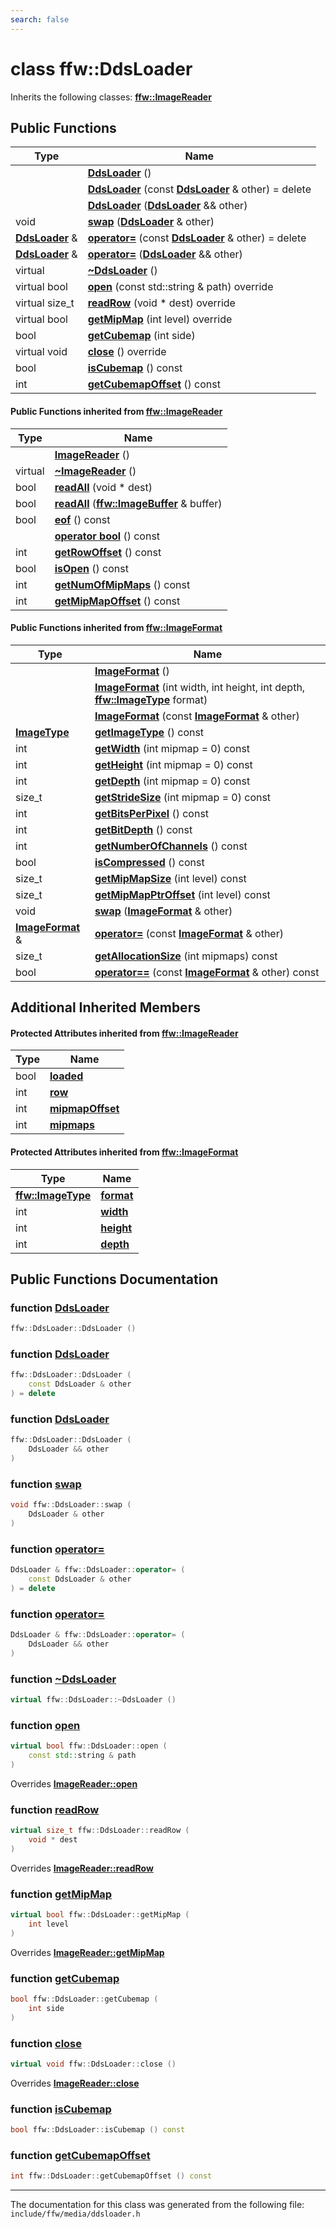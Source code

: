 ```yaml
---
search: false
---
```


# class ffw::DdsLoader



Inherits the following classes: **[ffw::ImageReader](classffw_1_1_image_reader.md)**

## Public Functions

|Type|Name|
|-----|-----|
||[**DdsLoader**](classffw_1_1_dds_loader.md#1a5fa5de1c863c20fbfeb9c0f959afc03f) () |
||[**DdsLoader**](classffw_1_1_dds_loader.md#1a46692564e4588977bf4154294e11096a) (const **[DdsLoader](classffw_1_1_dds_loader.md)** & other) = delete |
||[**DdsLoader**](classffw_1_1_dds_loader.md#1a24e2d01fb679ccaa471f73beaa8e75e3) (**[DdsLoader](classffw_1_1_dds_loader.md)** && other) |
|void|[**swap**](classffw_1_1_dds_loader.md#1a930a29f667b057ab59701f896193e7f8) (**[DdsLoader](classffw_1_1_dds_loader.md)** & other) |
|**[DdsLoader](classffw_1_1_dds_loader.md)** &|[**operator=**](classffw_1_1_dds_loader.md#1adb608d1293b8bd2398401224bc9dd465) (const **[DdsLoader](classffw_1_1_dds_loader.md)** & other) = delete |
|**[DdsLoader](classffw_1_1_dds_loader.md)** &|[**operator=**](classffw_1_1_dds_loader.md#1afcde64a30f738dacb7dbc5b95567c86e) (**[DdsLoader](classffw_1_1_dds_loader.md)** && other) |
|virtual |[**~DdsLoader**](classffw_1_1_dds_loader.md#1a8e812f0de726009ecbe5124672bfd40f) () |
|virtual bool|[**open**](classffw_1_1_dds_loader.md#1a9e3049b7df92b512b1fa23169d468b38) (const std::string & path) override |
|virtual size\_t|[**readRow**](classffw_1_1_dds_loader.md#1aec7e0de483415718bec55880740f33a4) (void \* dest) override |
|virtual bool|[**getMipMap**](classffw_1_1_dds_loader.md#1a7c0879cf5ee9c7bbbadc2fe730e6d982) (int level) override |
|bool|[**getCubemap**](classffw_1_1_dds_loader.md#1a54aacd3f13b3c141aa91b383cbcb4b34) (int side) |
|virtual void|[**close**](classffw_1_1_dds_loader.md#1afa54cf1304889667d5172b6a2887f26b) () override |
|bool|[**isCubemap**](classffw_1_1_dds_loader.md#1a79e052d2e3c984e11e2fdac3c7657344) () const |
|int|[**getCubemapOffset**](classffw_1_1_dds_loader.md#1a617ff567ddf34a5d10628a7964aed8b5) () const |


#### Public Functions inherited from [ffw::ImageReader](classffw_1_1_image_reader.md)

|Type|Name|
|-----|-----|
||[**ImageReader**](classffw_1_1_image_reader.md#1aa8c4726989a7fa3a5cdeee4141ec69f1) () |
|virtual |[**~ImageReader**](classffw_1_1_image_reader.md#1a84fd72d1a2d7474d727b21745eab497b) () |
|bool|[**readAll**](classffw_1_1_image_reader.md#1a4b8358fa73e99ab21911ea25071e993c) (void \* dest) |
|bool|[**readAll**](classffw_1_1_image_reader.md#1aee930a79534e0a24db03d5974cd5a829) (**[ffw::ImageBuffer](classffw_1_1_image_buffer.md)** & buffer) |
|bool|[**eof**](classffw_1_1_image_reader.md#1a5fd58d19c67ad4417e168c46af91cfbd) () const |
||[**operator bool**](classffw_1_1_image_reader.md#1a227735bc9d3f0ea6ea9987a8e88c84f5) () const |
|int|[**getRowOffset**](classffw_1_1_image_reader.md#1aa04e2077f3b95d4f1c8e7d1e1893eb71) () const |
|bool|[**isOpen**](classffw_1_1_image_reader.md#1a9eceacdc6b3cd1a48e96bb0e67c66319) () const |
|int|[**getNumOfMipMaps**](classffw_1_1_image_reader.md#1a08b74fdbfd615976290da9fbc6765457) () const |
|int|[**getMipMapOffset**](classffw_1_1_image_reader.md#1afeaa3abd68a0485f72f73608fd7e84a4) () const |


#### Public Functions inherited from [ffw::ImageFormat](classffw_1_1_image_format.md)

|Type|Name|
|-----|-----|
||[**ImageFormat**](classffw_1_1_image_format.md#1a5c2552e2129595fdb74923e00f3f51e1) () |
||[**ImageFormat**](classffw_1_1_image_format.md#1a0d214d9324cce891461d07b30be64c34) (int width, int height, int depth, **[ffw::ImageType](namespaceffw.md#1a92226423d9aa0edfe0ca1dde2141e028)** format) |
||[**ImageFormat**](classffw_1_1_image_format.md#1a292f274f857b9da281b9ccb17d07b9ef) (const **[ImageFormat](classffw_1_1_image_format.md)** & other) |
|**[ImageType](namespaceffw.md#1a92226423d9aa0edfe0ca1dde2141e028)**|[**getImageType**](classffw_1_1_image_format.md#1a1bb0e2d7c7916dc840516e97b0fe27d1) () const |
|int|[**getWidth**](classffw_1_1_image_format.md#1af8aa5a20fe893f3289a26b1bc52c1a43) (int mipmap = 0) const |
|int|[**getHeight**](classffw_1_1_image_format.md#1a73e22a919bf12a2207d65496398a6a5f) (int mipmap = 0) const |
|int|[**getDepth**](classffw_1_1_image_format.md#1ae162bf4b48f3dd2e2d7739c927a779b8) (int mipmap = 0) const |
|size\_t|[**getStrideSize**](classffw_1_1_image_format.md#1a55de6ea2325fc284e2fbd027146a53ee) (int mipmap = 0) const |
|int|[**getBitsPerPixel**](classffw_1_1_image_format.md#1a4926378546cb727ad4930fa5797ddd83) () const |
|int|[**getBitDepth**](classffw_1_1_image_format.md#1a07c9771437ef7bfaabe3f51164a99eac) () const |
|int|[**getNumberOfChannels**](classffw_1_1_image_format.md#1a388b531a9ea109266cfc2509e79f6751) () const |
|bool|[**isCompressed**](classffw_1_1_image_format.md#1a6c4430f5cfc51120bfc04008bcdb6210) () const |
|size\_t|[**getMipMapSize**](classffw_1_1_image_format.md#1ac8967d7bd7b6b300e2a8c3ff6b6dfd88) (int level) const |
|size\_t|[**getMipMapPtrOffset**](classffw_1_1_image_format.md#1a95be015bde6130bcf6d27472b74f555e) (int level) const |
|void|[**swap**](classffw_1_1_image_format.md#1a1f855dd5b248274b53766a81102d583d) (**[ImageFormat](classffw_1_1_image_format.md)** & other) |
|**[ImageFormat](classffw_1_1_image_format.md)** &|[**operator=**](classffw_1_1_image_format.md#1a69b46ddfe7e8768658602003530bac23) (const **[ImageFormat](classffw_1_1_image_format.md)** & other) |
|size\_t|[**getAllocationSize**](classffw_1_1_image_format.md#1a6e0eb8d724ec7ee0195ee8f25cf92ff3) (int mipmaps) const |
|bool|[**operator==**](classffw_1_1_image_format.md#1a859ea5ac46aee7a01817dcaca12a18bd) (const **[ImageFormat](classffw_1_1_image_format.md)** & other) const |


## Additional Inherited Members

#### Protected Attributes inherited from [ffw::ImageReader](classffw_1_1_image_reader.md)

|Type|Name|
|-----|-----|
|bool|[**loaded**](classffw_1_1_image_reader.md#1a59264aeb0286d25bd9e11ca68db53030)|
|int|[**row**](classffw_1_1_image_reader.md#1a4d4caf860786d419663b33f126416890)|
|int|[**mipmapOffset**](classffw_1_1_image_reader.md#1a35b39bd82926d24d8c52c2ce17532a4e)|
|int|[**mipmaps**](classffw_1_1_image_reader.md#1ab65ec798fc33d05864eeafd2d6e123fb)|


#### Protected Attributes inherited from [ffw::ImageFormat](classffw_1_1_image_format.md)

|Type|Name|
|-----|-----|
|**[ffw::ImageType](namespaceffw.md#1a92226423d9aa0edfe0ca1dde2141e028)**|[**format**](classffw_1_1_image_format.md#1a00569cba5e7d8df7582554718f908d7e)|
|int|[**width**](classffw_1_1_image_format.md#1a1a26d9b05851d073858b34ccabc40a79)|
|int|[**height**](classffw_1_1_image_format.md#1a7c62585ac46e6fc7c3fe6efab59cfd4c)|
|int|[**depth**](classffw_1_1_image_format.md#1a128894191ad04073b44663b8541f97aa)|


## Public Functions Documentation

### function <a id="1a5fa5de1c863c20fbfeb9c0f959afc03f" href="#1a5fa5de1c863c20fbfeb9c0f959afc03f">DdsLoader</a>

```cpp
ffw::DdsLoader::DdsLoader ()
```



### function <a id="1a46692564e4588977bf4154294e11096a" href="#1a46692564e4588977bf4154294e11096a">DdsLoader</a>

```cpp
ffw::DdsLoader::DdsLoader (
    const DdsLoader & other
) = delete
```



### function <a id="1a24e2d01fb679ccaa471f73beaa8e75e3" href="#1a24e2d01fb679ccaa471f73beaa8e75e3">DdsLoader</a>

```cpp
ffw::DdsLoader::DdsLoader (
    DdsLoader && other
)
```



### function <a id="1a930a29f667b057ab59701f896193e7f8" href="#1a930a29f667b057ab59701f896193e7f8">swap</a>

```cpp
void ffw::DdsLoader::swap (
    DdsLoader & other
)
```



### function <a id="1adb608d1293b8bd2398401224bc9dd465" href="#1adb608d1293b8bd2398401224bc9dd465">operator=</a>

```cpp
DdsLoader & ffw::DdsLoader::operator= (
    const DdsLoader & other
) = delete
```



### function <a id="1afcde64a30f738dacb7dbc5b95567c86e" href="#1afcde64a30f738dacb7dbc5b95567c86e">operator=</a>

```cpp
DdsLoader & ffw::DdsLoader::operator= (
    DdsLoader && other
)
```



### function <a id="1a8e812f0de726009ecbe5124672bfd40f" href="#1a8e812f0de726009ecbe5124672bfd40f">~DdsLoader</a>

```cpp
virtual ffw::DdsLoader::~DdsLoader ()
```



### function <a id="1a9e3049b7df92b512b1fa23169d468b38" href="#1a9e3049b7df92b512b1fa23169d468b38">open</a>

```cpp
virtual bool ffw::DdsLoader::open (
    const std::string & path
)
```

Overrides **[ImageReader::open](classffw_1_1_image_reader.md#1a7155f92f0f65eec33d9204ff4a63a518)**


### function <a id="1aec7e0de483415718bec55880740f33a4" href="#1aec7e0de483415718bec55880740f33a4">readRow</a>

```cpp
virtual size_t ffw::DdsLoader::readRow (
    void * dest
)
```

Overrides **[ImageReader::readRow](classffw_1_1_image_reader.md#1a4a172a49d03b415e5c0bb535af9599c9)**


### function <a id="1a7c0879cf5ee9c7bbbadc2fe730e6d982" href="#1a7c0879cf5ee9c7bbbadc2fe730e6d982">getMipMap</a>

```cpp
virtual bool ffw::DdsLoader::getMipMap (
    int level
)
```

Overrides **[ImageReader::getMipMap](classffw_1_1_image_reader.md#1a9b243ebae163d4ad5b29e5df1d48b93d)**


### function <a id="1a54aacd3f13b3c141aa91b383cbcb4b34" href="#1a54aacd3f13b3c141aa91b383cbcb4b34">getCubemap</a>

```cpp
bool ffw::DdsLoader::getCubemap (
    int side
)
```



### function <a id="1afa54cf1304889667d5172b6a2887f26b" href="#1afa54cf1304889667d5172b6a2887f26b">close</a>

```cpp
virtual void ffw::DdsLoader::close ()
```

Overrides **[ImageReader::close](classffw_1_1_image_reader.md#1aab601ee6de85c082b72214ed816d4c4d)**


### function <a id="1a79e052d2e3c984e11e2fdac3c7657344" href="#1a79e052d2e3c984e11e2fdac3c7657344">isCubemap</a>

```cpp
bool ffw::DdsLoader::isCubemap () const
```



### function <a id="1a617ff567ddf34a5d10628a7964aed8b5" href="#1a617ff567ddf34a5d10628a7964aed8b5">getCubemapOffset</a>

```cpp
int ffw::DdsLoader::getCubemapOffset () const
```





----------------------------------------
The documentation for this class was generated from the following file: `include/ffw/media/ddsloader.h`
